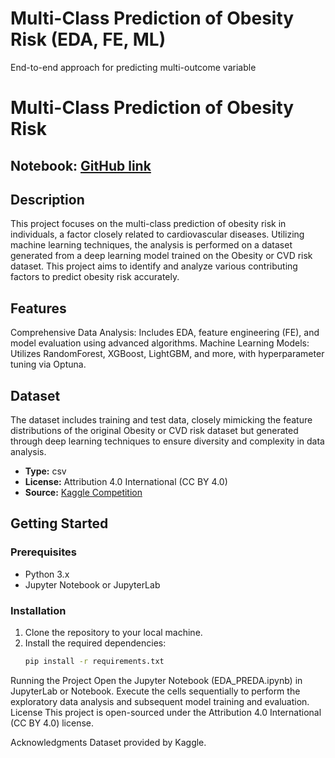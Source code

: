 # Multi-Class Prediction of Obesity Risk (EDA, FE, ML)
End-to-end approach for predicting multi-outcome variable

# Multi-Class Prediction of Obesity Risk

## Notebook: [GitHub link](https://github.com/HGy-88/ml-models-trees-and-boosters/blob/9b37b4cefd1cc23fc3d4bd91ca13d4212bdcf9bf/multi-class-prediction-obesity-eda-fe-ml.ipynb)

## Description
This project focuses on the multi-class prediction of obesity risk in individuals, a factor closely related to cardiovascular diseases. Utilizing machine learning techniques, the analysis is performed on a dataset generated from a deep learning model trained on the Obesity or CVD risk dataset. This project aims to identify and analyze various contributing factors to predict obesity risk accurately.

## Features
Comprehensive Data Analysis: Includes EDA, feature engineering (FE), and model evaluation using advanced algorithms.
Machine Learning Models: Utilizes RandomForest, XGBoost, LightGBM, and more, with hyperparameter tuning via Optuna.

## Dataset
The dataset includes training and test data, closely mimicking the feature distributions of the original Obesity or CVD risk dataset but generated through deep learning techniques to ensure diversity and complexity in data analysis.

- **Type:** csv
- **License:** Attribution 4.0 International (CC BY 4.0)
- **Source:** [Kaggle Competition](https://www.kaggle.com/competitions/playground-series-s4e2)

## Getting Started

### Prerequisites
- Python 3.x
- Jupyter Notebook or JupyterLab

### Installation
1. Clone the repository to your local machine.
2. Install the required dependencies:
   ```bash
   pip install -r requirements.txt
Running the Project
Open the Jupyter Notebook (EDA_PREDA.ipynb) in JupyterLab or Notebook.
Execute the cells sequentially to perform the exploratory data analysis and subsequent model training and evaluation.
License
This project is open-sourced under the Attribution 4.0 International (CC BY 4.0) license.

Acknowledgments
Dataset provided by Kaggle.
